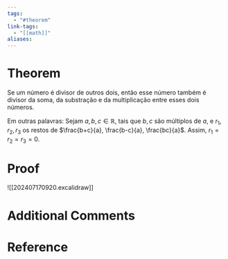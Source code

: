 ```yaml
---
tags:
  - "#theorem"
link-tags:
  - "[[math]]"
aliases:
---
```

# Theorem
Se um número é divisor de outros dois, então esse número também é divisor da soma, da substração e da multiplicação entre esses dois números.

Em outras palavras:
Sejam $a, b, c \in \mathbb{R}$, tais que $b, c$ são múltiplos de $a$, e $r_1, r_2, r_3$ os restos de $\frac{b+c}{a}, \frac{b-c}{a}, \frac{bc}{a}$. Assim, $r_1 = r_2 = r_3 = 0$.

# Proof
![[202407170920.excalidraw]]

# Additional Comments


# Reference






